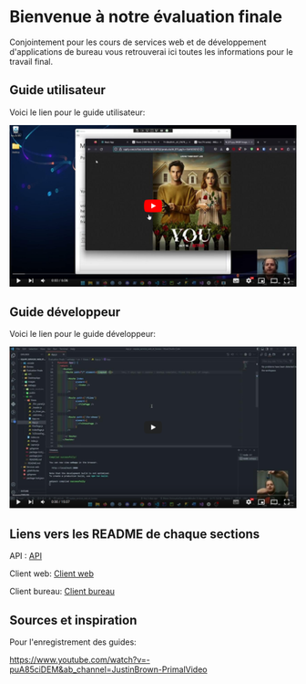 # Bienvenue à notre évaluation finale

Conjointement pour les cours de services web et de développement d'applications de bureau vous retrouverai ici toutes les informations pour le travail final.

## Guide utilisateur

Voici le lien pour le guide utilisateur:

[![Guide utilisateur](./images/guideutilisateur_thumbnail.png)](https://www.youtube.com/watch?v=yJ6Q3NnrmPY)

## Guide développeur

Voici le lien pour le guide développeur:

[![Guide développeur](./images/guidedeveloppeur_thumbnail.png)](https://www.youtube.com/watch?v=JKWQCIJY_sA)

## Liens vers les README de chaque sections

API : [API](https://github.com/ChristopherDesrosiersMondor/equipe_services_web_et_bureau/tree/main/%C3%89valuation%20finale/API)

Client web: [Client web](https://github.com/ChristopherDesrosiersMondor/equipe_services_web_et_bureau/tree/main/%C3%89valuation%20finale/webapp)

Client bureau: [Client bureau](https://github.com/ChristopherDesrosiersMondor/equipe_services_web_et_bureau/tree/main/%C3%89valuation%20finale/DesktopApp)

## Sources et inspiration

Pour l'enregistrement des guides:

<https://www.youtube.com/watch?v=-puA85ciDEM&ab_channel=JustinBrown-PrimalVideo>
